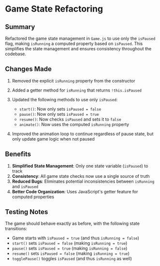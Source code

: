 # Game State Refactoring

## Summary
Refactored the game state management in `Game.js` to use only the `isPaused` flag, making `isRunning` a computed property based on `isPaused`. This simplifies the state management and ensures consistency throughout the codebase.

## Changes Made

1. Removed the explicit `isRunning` property from the constructor
2. Added a getter method for `isRunning` that returns `!this.isPaused`
3. Updated the following methods to use only `isPaused`:
   - `start()`: Now only sets `isPaused = false`
   - `pause()`: Now only sets `isPaused = true`
   - `resume()`: Now checks `isPaused` and sets it to `false`
   - `animate()`: Now uses the computed `isRunning` property

4. Improved the animation loop to continue regardless of pause state, but only update game logic when not paused

## Benefits

1. **Simplified State Management**: Only one state variable (`isPaused`) to track
2. **Consistency**: All game state checks now use a single source of truth
3. **Reduced Bugs**: Eliminates potential inconsistencies between `isRunning` and `isPaused`
4. **Better Code Organization**: Uses JavaScript's getter feature for computed properties

## Testing Notes

The game should behave exactly as before, with the following state transitions:
- Game starts with `isPaused = true` (and thus `isRunning = false`)
- `start()` sets `isPaused = false` (making `isRunning = true`)
- `pause()` sets `isPaused = true` (making `isRunning = false`)
- `resume()` sets `isPaused = false` (making `isRunning = true`)
- `togglePause()` toggles `isPaused` (and thus `isRunning` as well)